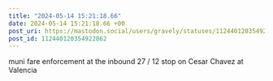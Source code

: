 ```yaml
---
title: "2024-05-14 15:21:18.66"
date: 2024-05-14 15:21:18.66 +00
post_uri: https://mastodon.social/users/gravely/statuses/112440120354922862
post_id: 112440120354922862
---
```

muni fare enforcement at the inbound 27 / 12 stop on Cesar Chavez at Valencia


